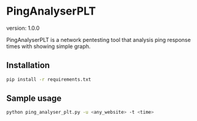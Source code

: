 # PingAnalyserPLT
version: 1.0.0

PingAnalyserPLT is a network pentesting tool that analysis ping response times with showing simple graph.

## Installation
```bash
pip install -r requirements.txt
```
## Sample usage

```bash
python ping_analyser_plt.py -u <any_website> -t <time>
```
